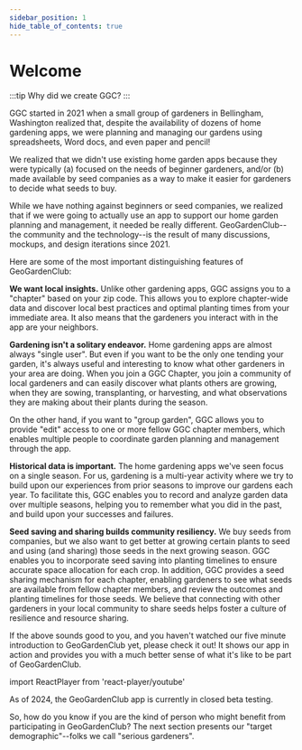 ```yaml
---
sidebar_position: 1
hide_table_of_contents: true
---
```


# Welcome

:::tip Why did we create GGC?
:::

GGC started in 2021 when a small group of gardeners in Bellingham, Washington realized that, despite the availability of dozens of home gardening apps, we were planning and managing our gardens using spreadsheets, Word docs, and even paper and pencil!

We realized that we didn't use existing home garden apps because they were typically (a) focused on the needs of beginner gardeners, and/or (b) made available by seed companies as a way to make it easier for gardeners to decide what seeds to buy.

While we have nothing against beginners or seed companies, we realized that if we were going to actually use an app to support our home garden planning and management, it needed be really different. GeoGardenClub--the community and the technology--is the result of many discussions, mockups, and design iterations since 2021.

Here are some of the most important distinguishing features of GeoGardenClub:  

**We want local insights.**
Unlike other gardening apps, GGC assigns you to a "chapter" based on your zip code. This allows you to explore chapter-wide data and discover local best practices and optimal planting times from your immediate area. It also means that the gardeners you interact with in the app are your neighbors. 

**Gardening isn't a solitary endeavor.**
Home gardening apps are almost always "single user". But even if you want to be the only one tending your garden, it's always useful and interesting to know what other gardeners in your area are doing.  When you join a GGC Chapter, you join a community of local gardeners and can easily discover what plants others are growing, when they are sowing, transplanting, or harvesting, and what observations they are making about their plants during the season. 

On the other hand, if you want to "group garden", GGC allows you to provide "edit" access to one or more fellow GGC chapter members, which enables multiple people to coordinate garden planning and management through the app. 

**Historical data is important.**
The home gardening apps we've seen focus on a single season. For us, gardening is a multi-year activity where we try to build upon our experiences from prior seasons to improve our gardens each year.  To facilitate this, GGC enables you to record and analyze garden data over multiple seasons, helping you to remember what you did in the past, and build upon your successes and failures.

**Seed saving and sharing builds community resiliency.**
We buy seeds from companies, but we also want to get better at growing certain plants to seed and using (and sharing) those seeds in the next growing season. GGC enables you to incorporate seed saving into planting timelines to ensure accurate space allocation for each crop. In addition, GGC provides a seed sharing mechanism for each chapter, enabling gardeners to see what seeds are available from fellow chapter members, and review the outcomes and planting timelines for those seeds. We believe that connecting with other gardeners in your local community to share seeds helps foster a culture of resilience and resource sharing. 

If the above sounds good to you, and you haven't watched our five minute introduction to GeoGardenClub yet, please check it out! It shows our app in action and provides you with a much better sense of what it's like to be part of GeoGardenClub.

import ReactPlayer from 'react-player/youtube'

<div className='wrapper'><ReactPlayer className='player' url="https://www.youtube.com/watch?v=nQuRtGop7ig" width="100%" height="100%" ></ReactPlayer></div>

As of 2024, the GeoGardenClub app is currently in closed beta testing. 

So, how do you know if you are the kind of person who might benefit from participating in GeoGardenClub? The next section presents our "target demographic"--folks we call "serious gardeners".
